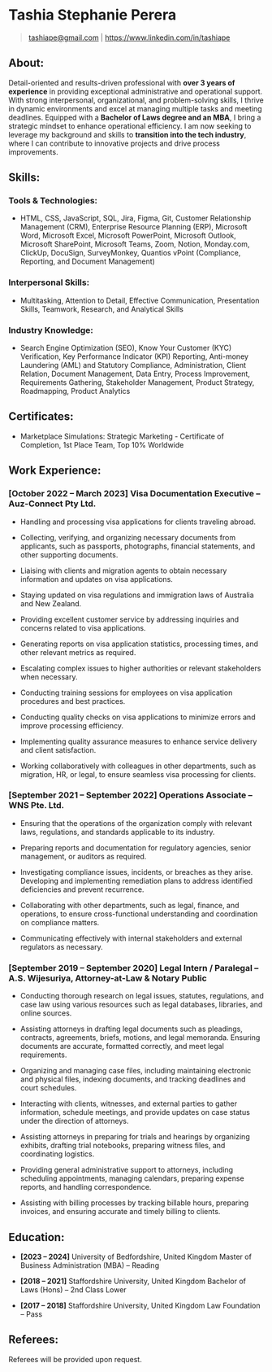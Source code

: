 # Tashia Stephanie Perera

> tashiape@gmail.com | https://www.linkedin.com/in/tashiape


## About:  

Detail-oriented and results-driven professional with **over 3 years of experience** in providing exceptional administrative and operational support. With strong interpersonal, organizational, and problem-solving skills, I thrive in dynamic environments and excel at managing multiple tasks and meeting deadlines. Equipped with a **Bachelor of Laws degree and an MBA**, I bring a strategic mindset to enhance operational efficiency. I am now seeking to leverage my background and skills to **transition into the tech industry**, where I can contribute to innovative projects and drive process improvements.

## Skills:

### Tools & Technologies: 

- HTML, CSS, JavaScript, SQL, Jira, Figma, Git, Customer Relationship Management (CRM), Enterprise Resource Planning (ERP), Microsoft Word, Microsoft Excel, Microsoft PowerPoint, Microsoft Outlook, Microsoft SharePoint, Microsoft Teams, Zoom, Notion, Monday.com, ClickUp, DocuSign, SurveyMonkey, Quantios vPoint (Compliance, Reporting, and Document Management)
    
### Interpersonal Skills: 

- Multitasking, Attention to Detail, Effective Communication, Presentation Skills, Teamwork, Research, and Analytical Skills
    
### Industry Knowledge: 

- Search Engine Optimization (SEO), Know Your Customer (KYC) Verification, Key Performance Indicator (KPI) Reporting, Anti-money Laundering (AML) and Statutory Compliance, Administration, Client Relation, Document Management, Data Entry, Process Improvement, Requirements Gathering, Stakeholder Management, Product Strategy, Roadmapping, Product Analytics
    
## Certificates:

- Marketplace Simulations: Strategic Marketing - Certificate of Completion, 1st Place Team, Top 10% Worldwide

## Work Experience:  

### [October 2022 – March 2023] Visa Documentation Executive – Auz-Connect Pty Ltd.

- Handling and processing visa applications for clients traveling abroad.
    
-  Collecting, verifying, and organizing necessary documents from applicants, such as passports, photographs, financial statements, and other supporting documents.
    
-  Liaising with clients and migration agents to obtain necessary information and updates on visa applications.
    
-  Staying updated on visa regulations and immigration laws of Australia and New Zealand.
    
-  Providing excellent customer service by addressing inquiries and concerns related to visa applications.
    
-  Generating reports on visa application statistics, processing times, and other relevant metrics as required.
    
-  Escalating complex issues to higher authorities or relevant stakeholders when necessary.
    
-  Conducting training sessions for employees on visa application procedures and best practices.
    
-  Conducting quality checks on visa applications to minimize errors and improve processing efficiency.
    
- Implementing quality assurance measures to enhance service delivery and client satisfaction.
    
- Working collaboratively with colleagues in other departments, such as migration, HR, or legal, to ensure seamless visa processing for clients.
    
### [September 2021 – September 2022] Operations Associate – WNS Pte. Ltd.

- Ensuring that the operations of the organization comply with relevant laws, regulations, and standards applicable to its industry.

- Preparing reports and documentation for regulatory agencies, senior management, or auditors as required.
    
- Investigating compliance issues, incidents, or breaches as they arise. Developing and implementing remediation plans to address identified deficiencies and prevent recurrence.
    
- Collaborating with other departments, such as legal, finance, and operations, to ensure cross-functional understanding and coordination on compliance matters.
    
- Communicating effectively with internal stakeholders and external regulators as necessary.
    
### [September 2019 – September 2020] Legal Intern / Paralegal – A.S. Wijesuriya, Attorney-at-Law & Notary Public

- Conducting thorough research on legal issues, statutes, regulations, and case law using various resources such as legal databases, libraries, and online sources.
    
- Assisting attorneys in drafting legal documents such as pleadings, contracts, agreements, briefs, motions, and legal memoranda. Ensuring documents are accurate, formatted correctly, and meet legal requirements.
    
- Organizing and managing case files, including maintaining electronic and physical files, indexing documents, and tracking deadlines and court schedules.
    
- Interacting with clients, witnesses, and external parties to gather information, schedule meetings, and provide updates on case status under the direction of attorneys.
    
- Assisting attorneys in preparing for trials and hearings by organizing exhibits, drafting trial notebooks, preparing witness files, and coordinating logistics.
    
- Providing general administrative support to attorneys, including scheduling appointments, managing calendars, preparing expense reports, and handling correspondence.
    
- Assisting with billing processes by tracking billable hours, preparing invoices, and ensuring accurate and timely billing to clients.

## Education:

- **[2023 – 2024]** University of Bedfordshire, United Kingdom Master of Business Administration (MBA) – Reading

- **[2018 – 2021]** Staffordshire University, United Kingdom Bachelor of Laws (Hons) – 2nd Class Lower

- **[2017 – 2018]** Staffordshire University, United Kingdom Law Foundation – Pass

## Referees:

Referees will be provided upon request.
